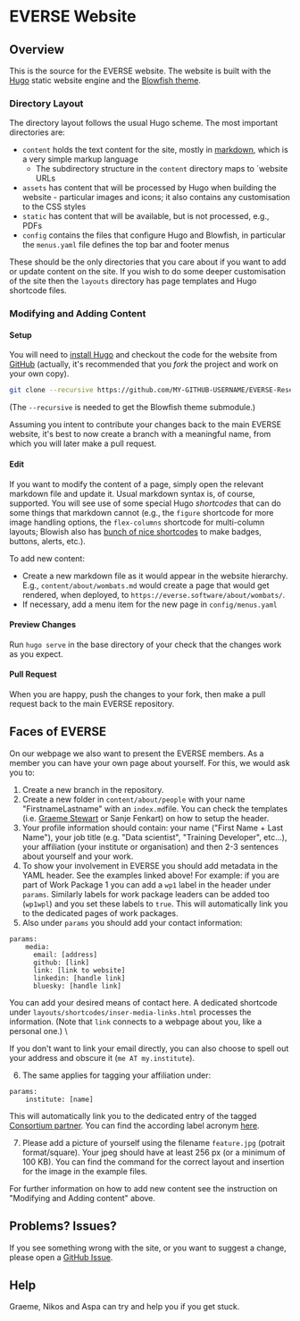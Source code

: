 # EVERSE Website

## Overview

This is the source for the EVERSE website. The website is built with the [Hugo](https://gohugo.io) static website engine and the [Blowfish theme](https://blowfish.page).

### Directory Layout

The directory layout follows the usual Hugo scheme. The most important directories are:

- `content` holds the text content for the site, mostly in [markdown](https://en.wikipedia.org/wiki/Markdown), which is a very simple markup language
  - The subdirectory structure in the `content` directory maps to ´website URLs
- `assets` has content that will be processed by Hugo when building the website - particular images and icons; it also contains any customisation to the CSS styles
- `static` has content that will be available, but is not processed, e.g., PDFs
- `config` contains the files that configure Hugo and Blowfish, in particular the `menus.yaml` file defines the top bar and footer menus

These should be the only directories that you care about if you want to add or update content on the site. If you wish to do some deeper customisation of the site then the `layouts` directory has page templates and Hugo shortcode files.

### Modifying and Adding Content

#### Setup

You will need to [install Hugo](https://gohugo.io/installation/) and checkout the code for the website from [GitHub](https://github.com/EVERSE-ResearchSoftware/EVERSE-ResearchSoftware.github.io) (actually, it's recommended that you *fork* the project and work on your own copy).

```sh
git clone --recursive https://github.com/MY-GITHUB-USERNAME/EVERSE-ResearchSoftware.github.io 
```

(The `--recursive` is needed to get the Blowfish theme submodule.)

Assuming you intent to contribute your changes back to the main EVERSE website, it's best to now create a branch with a meaningful name, from which you will later make a pull request.

#### Edit

If you want to modify the content of a page, simply open the relevant markdown file and update it. Usual markdown syntax is, of course, supported. You will see use of some special Hugo *shortcodes* that can do some things that markdown cannot (e.g., the `figure` shortcode for more image handling options, the `flex-columns` shortcode for multi-column layouts; Blowish also has [bunch of nice shortcodes](https://blowfish.page/docs/shortcodes/) to make badges, buttons, alerts, etc.).

To add new content:

- Create a new markdown file as it would appear in the website hierarchy. E.g., `content/about/wombats.md` would create a page that would get rendered, when deployed, to `https://everse.software/about/wombats/`.
- If necessary, add a menu item for the new page in `config/menus.yaml`

#### Preview Changes

Run `hugo serve` in the base directory of your check that the changes work as you expect.

#### Pull Request

When you are happy, push the changes to your fork, then make a pull request back to the main EVERSE repository.

## Faces of EVERSE
On our webpage we also want to present the EVERSE members. As a member you can have your own page about yourself. For this, we would ask you to:

1. Create a new branch in the repository.
2. Create a new folder in `content/about/people` with your name "FirstnameLastname" with an `index.md`file. You can check the templates (i.e. [Graeme Stewart](https://github.com/EVERSE-ResearchSoftware/EVERSE-ResearchSoftware.github.io/tree/main/content/about/people/GraemeStewart) or Sanje Fenkart) on how to setup the header.
3. Your profile information should contain: your name ("First Name + Last Name"), your job title (e.g. "Data scientist", "Training Developer", etc...), your affiliation (your institute or organisation) and then 2-3 sentences about yourself and your work.
4. To show your involvement in EVERSE you should add metadata in the YAML header. See the examples linked above! For example: if you are part of Work Package 1 you can add a ```wp1``` label in the header under ```params```. Similarly labels for work package leaders can be added too (```wp1wpl```) and you set these labels to ```true```. This will automatically link you to the dedicated pages of work packages.
5. Also under ```params``` you should add your contact information:
```
params:
    media:
      email: [address]
      github: [link]
      link: [link to website]
      linkedin: [handle link]
      bluesky: [handle link]
 ```     
  You can add your desired means of contact here. A dedicated shortcode under `layouts/shortcodes/inser-media-links.html` processes the information. (Note that ```link``` connects to a webpage about you, like a personal one.) \

If you don't want to link your email directly, you can also choose to spell out your address and obscure it (`me AT my.institute`).

6. The same applies for tagging your affiliation under: 
```
params:
    institute: [name]
```

This will automatically link you to the dedicated entry of the tagged [Consortium partner](https://everse.software/about/consortium/). You can find the according label acronym [here](https://github.com/EVERSE-ResearchSoftware/EVERSE-ResearchSoftware.github.io/tree/main/content/about/partners). 

7. Please add a picture of yourself using the filename `feature.jpg` (potrait format/square). Your jpeg should have at least 256 px (or a minimum of 100 KB). You can find the command for the correct layout and insertion for the image in the example files.

For further information on how to add new content see the instruction on "Modifying and Adding content" above.


## Problems? Issues?

If you see something wrong with the site, or you want to suggest a change, please open a [GitHub Issue](https://github.com/EVERSE-ResearchSoftware/EVERSE-ResearchSoftware.github.io/issues/new).

## Help

Graeme, Nikos and Aspa can try and help you if you get stuck.
